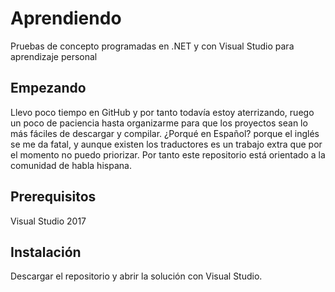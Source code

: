 # Aprendiendo
Pruebas de concepto programadas en .NET y con Visual Studio para aprendizaje personal

## Empezando
Llevo poco tiempo en GitHub y por tanto todavía estoy aterrizando, ruego un poco de paciencia hasta organizarme para que los proyectos sean lo más fáciles de descargar y compilar.
¿Porqué en Español? porque el inglés se me da fatal, y aunque existen los traductores es un trabajo extra que por el momento no puedo priorizar.
Por tanto este repositorio está orientado a la comunidad de habla hispana.

## Prerequisitos
Visual Studio 2017

## Instalación
Descargar el repositorio y abrir la solución con Visual Studio.

